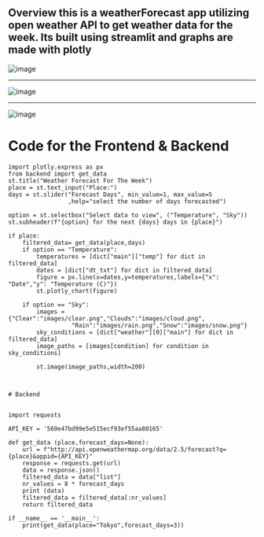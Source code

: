 ## Overview this is a weatherForecast app utilizing open weather API to get weather data for the week. Its built using streamlit and graphs are made with plotly







![image](https://github.com/ali0999109/WeatherForecast/assets/145396907/1c383f32-5531-4cf2-a0cd-ecbcc6afe09d)



---------------------------------------------------

![image](https://github.com/ali0999109/WeatherForecast/assets/145396907/7df2a7b5-1711-407f-8ebb-a14cce3e67d3)


---------------------------------------



![image](https://github.com/ali0999109/WeatherForecast/assets/145396907/f8e15dec-485e-4d55-83ed-889b2e7b612e)




# Code for the Frontend & Backend

```import streamlit as st
import plotly.express as px
from backend import get_data
st.title("Weather Forecast For The Week")
place = st.text_input("Place:")
days = st.slider("Forecast Days", min_value=1, max_value=5
                 ,help="select the number of days forecasted")

option = st.selectbox("Select data to view", ("Temperature", "Sky"))
st.subheader(f"{option} for the next {days} days in {place}")

if place:
    filtered_data= get_data(place,days)
    if option == "Temperature":
        temperatures = [dict["main"]["temp"] for dict in filtered_data]
        dates = [dict["dt_txt"] for dict in filtered_data]
        figure = px.line(x=dates,y=temperatures,labels={"x": "Date","y": "Temperature (C)"})
        st.plotly_chart(figure)

    if option == "Sky":
        images = {"Clear":"images/clear.png","Clouds":"images/cloud.png",
                  "Rain":"images/rain.png","Snow":"images/snow.png"}
        sky_conditions = [dict["weather"][0]["main"] for dict in filtered_data]
        image_paths = [images[condition] for condition in sky_conditions]

        st.image(image_paths,width=200)



# Backend


import requests

API_KEY = '569e47bd99e5e515ecf93ef55aa80165'

def get_data (place,forecast_days=None):
    url = f"http://api.openweathermap.org/data/2.5/forecast?q={place}&appid={API_KEY}"
    response = requests.get(url)
    data = response.json()
    filtered_data = data["list"]
    nr_values = 8 * forecast_days
    print (data)
    filtered_data = filtered_data[:nr_values]
    return filtered_data

if __name__ == '__main__':
    print(get_data(place="Tokyo",forecast_days=3))






